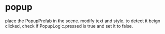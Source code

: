 # popup
place the PopupPrefab in the scene.
modify text and style.
to detect it beign clicked, check if PopupLogic.pressed is true and set it to false.